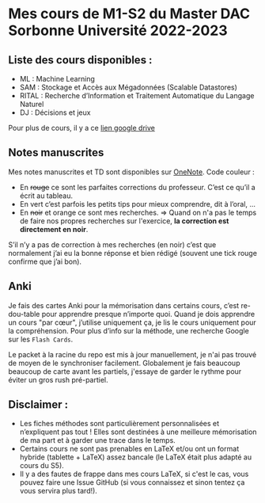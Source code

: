 # Mes cours de M1-S2 du Master DAC Sorbonne Université 2022-2023

## Liste des cours disponibles :
* ML : Machine Learning
* SAM : Stockage et Accès aux Mégadonnées (Scalable Datastores)
* RITAL : Recherche d’Information et Traitement Automatique du Langage Naturel
* DJ : Décisions et jeux

Pour plus de cours, il y a ce [lien google drive](https://drive.google.com/drive/folders/1g7cq-u_X6-kglTt23AGK8-1U69PVNY8L?usp=sharing)

## Notes manuscrites
Mes notes manuscrites et TD sont disponibles sur [OneNote](https://1drv.ms/o/s!BOqn6pm6cqW2gcYnkuJlL5h9pPtekg).
Code couleur :
- En ~~rouge~~ ce sont les parfaites corrections du professeur. C’est ce qu’il a écrit au tableau. 
- En vert c’est parfois les petits tips pour mieux comprendre, dit à l’oral, ...
- En ~~noir~~ et orange ce sont mes recherches.
=> Quand on n'a pas le temps de faire nos propres recherches sur l'exercice, **la correction est directement en noir**.

S’il n’y a pas de correction à mes recherches (en noir) c’est que normalement j’ai eu la bonne réponse et bien rédigé (souvent une tick rouge confirme que j’ai bon).

## Anki
Je fais des cartes Anki pour la mémorisation dans certains cours, c’est re-dou-table pour apprendre presque n’importe quoi. Quand je dois apprendre un cours "par cœur", j’utilise uniquement ça, je lis le cours uniquement pour la compréhension. Pour plus d’info sur la méthode, une recherche Google sur les `Flash Cards`.

Le packet à la racine du repo est mis à jour manuellement, je n'ai pas trouvé de moyen de le synchroniser facilement.
Globalement je fais beaucoup beaucoup de carte avant les partiels, j'essaye de garder le rythme pour éviter un gros rush pré-partiel.

## Disclaimer :
- Les fiches méthodes sont particulièrement personnalisées et n’expliquent pas tout ! Elles sont destinées à une meilleure mémorisation de ma part et à garder une trace dans le temps.
- Certains cours ne sont pas prenables en LaTeX et/ou ont un format hybride (tablette + LaTeX) assez bancale (le LaTeX était plus adapté au cours du S5).
- Il y a des fautes de frappe dans mes cours LaTeX, si c'est le cas, vous pouvez faire une Issue GitHub (si vous connaissez et sinon tentez ça vous servira plus tard!).
